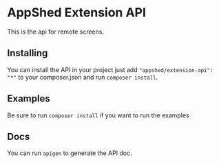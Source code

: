 # AppShed Extension API

This is the api for remote screens.

## Installing

You can install the API in your project just add `"appshed/extension-api": "*"` to your composer.json and run `composer install`.

## Examples

Be sure to run `composer install` if you want to run the examples

## Docs

You can run `apigen` to generate the API doc.
